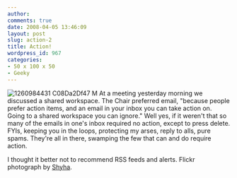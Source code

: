 ```yaml
---
author:
comments: true
date: 2008-04-05 13:46:09
layout: post
slug: action-2
title: Action!
wordpress_id: 967
categories:
- 50 x 100 x 50
- Geeky
---
```


![1260984431 C08Da2Df47 M](http://jeremycherfas.net/uploads/1260984431-c08da2df47-m.jpg) At a meeting yesterday morning we discussed a shared workspace. The Chair preferred email, "because people prefer action items, and an email in your inbox you can take action on. Going to a shared workspace you can ignore."
Well yes, if it weren't that so many of the emails in one's inbox required no action, except to press delete. FYIs, keeping you in the loops, protecting my arses, reply to alls, pure spams. They're all in there, swamping the few that can and do require action.

I thought it better not to recommend RSS feeds and alerts.
Flickr photograph by [Shyha](http://flickr.com/photos/shyha/1260984431/).

